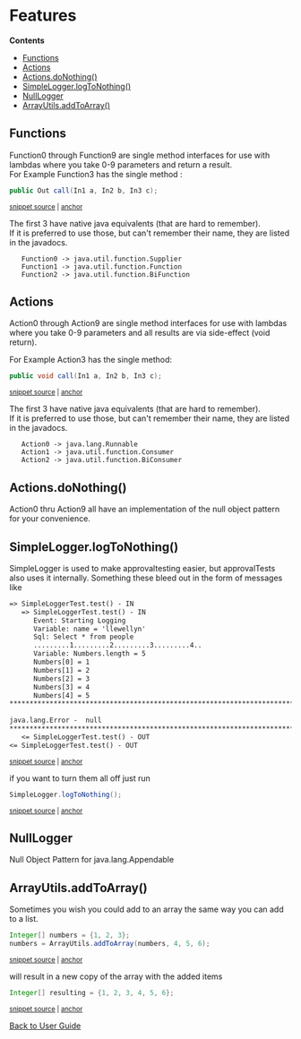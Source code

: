 <!--
GENERATED FILE - DO NOT EDIT
This file was generated by [MarkdownSnippets](https://github.com/SimonCropp/MarkdownSnippets).
Source File: /approvaltests-util/docs/mdsource/Features.source.md
To change this file edit the source file and then execute ./run_markdown_templates.sh.
-->

<a id="top"></a>

# Features



<!-- START doctoc generated TOC please keep comment here to allow auto update -->
<!-- DON'T EDIT THIS SECTION, INSTEAD RE-RUN doctoc TO UPDATE -->
**Contents**

- [Functions](#functions)
- [Actions](#actions)
- [Actions.doNothing()](#actionsdonothing)
- [SimpleLogger.logToNothing()](#simpleloggerlogtonothing)
- [NullLogger](#nulllogger)
- [ArrayUtils.addToArray()](#arrayutilsaddtoarray)

<!-- END doctoc generated TOC please keep comment here to allow auto update -->

## Functions

Function0 through Function9 are single method interfaces for use with lambdas where you take 0-9 parameters and return a result.  
For Example Function3 has the single method :

<!-- snippet: function3_call -->
<a id='snippet-function3_call'/></a>
```java
public Out call(In1 a, In2 b, In3 c);
```
<sup><a href='/approvaltests-util/src/main/java/org/lambda/functions/Function3.java#L5-L7' title='File snippet `function3_call` was extracted from'>snippet source</a> | <a href='#snippet-function3_call' title='Navigate to start of snippet `function3_call`'>anchor</a></sup>
<!-- endsnippet -->

The first 3 have native java equivalents (that are hard to remember).  
If it is preferred to use those, but can't remember their name, they are listed in the javadocs.  

```
   Function0 -> java.util.function.Supplier  
   Function1 -> java.util.function.Function  
   Function2 -> java.util.function.BiFunction
```
## Actions

Action0 through Action9 are single method interfaces for use with lambdas where you take 0-9 parameters and all results are via side-effect (void return).


For Example Action3 has the single method:  

<!-- snippet: action3_call -->
<a id='snippet-action3_call'/></a>
```java
public void call(In1 a, In2 b, In3 c);
```
<sup><a href='/approvaltests-util/src/main/java/org/lambda/actions/Action3.java#L10-L12' title='File snippet `action3_call` was extracted from'>snippet source</a> | <a href='#snippet-action3_call' title='Navigate to start of snippet `action3_call`'>anchor</a></sup>
<!-- endsnippet -->

The first 3 have native java equivalents (that are hard to remember).  
If it is preferred to use those, but can't remember their name, they are listed in the javadocs.      

```
   Action0 -> java.lang.Runnable  
   Action1 -> java.util.function.Consumer  
   Action2 -> java.util.function.BiConsumer
```

## Actions.doNothing()

Action0 thru Action9 all have an implementation of the null object pattern for your convenience.


## SimpleLogger.logToNothing()

SimpleLogger is used to make approvaltesting easier, but approvalTests also uses it internally. Something these bleed out in the form of messages like

<!-- snippet: /approvaltests-util/src/test/java/com/spun/util/logger/tests/SimpleLoggerTest.test.approved.txt -->
<a id='snippet-/approvaltests-util/src/test/java/com/spun/util/logger/tests/SimpleLoggerTest.test.approved.txt'/></a>
```txt
=> SimpleLoggerTest.test() - IN
   => SimpleLoggerTest.test() - IN
      Event: Starting Logging
      Variable: name = 'llewellyn'
      Sql: Select * from people
      .........1.........2.........3.........4..
      Variable: Numbers.length = 5
      Numbers[0] = 1
      Numbers[1] = 2
      Numbers[2] = 3
      Numbers[3] = 4
      Numbers[4] = 5
******************************************************************************************
      
java.lang.Error -  null
******************************************************************************************
   <= SimpleLoggerTest.test() - OUT
<= SimpleLoggerTest.test() - OUT
```
<sup><a href='/approvaltests-util/src/test/java/com/spun/util/logger/tests/SimpleLoggerTest.test.approved.txt#L1-L18' title='File snippet `/approvaltests-util/src/test/java/com/spun/util/logger/tests/SimpleLoggerTest.test.approved.txt` was extracted from'>snippet source</a> | <a href='#snippet-/approvaltests-util/src/test/java/com/spun/util/logger/tests/SimpleLoggerTest.test.approved.txt' title='Navigate to start of snippet `/approvaltests-util/src/test/java/com/spun/util/logger/tests/SimpleLoggerTest.test.approved.txt`'>anchor</a></sup>
<!-- endsnippet -->

if you want to turn them all off just run

<!-- snippet: log_nothing -->
<a id='snippet-log_nothing'/></a>
```java
SimpleLogger.logToNothing();
```
<sup><a href='/approvaltests-util/src/test/java/com/spun/util/logger/tests/SimpleLoggerTest.java#L35-L37' title='File snippet `log_nothing` was extracted from'>snippet source</a> | <a href='#snippet-log_nothing' title='Navigate to start of snippet `log_nothing`'>anchor</a></sup>
<!-- endsnippet -->

## NullLogger

Null Object Pattern for java.lang.Appendable

## ArrayUtils.addToArray()

Sometimes you wish you could add to an array the same way you can add to a list.
<!-- snippet: add_to_array -->
<a id='snippet-add_to_array'/></a>
```java
Integer[] numbers = {1, 2, 3};
numbers = ArrayUtils.addToArray(numbers, 4, 5, 6);
```
<sup><a href='/approvaltests-util/src/test/java/com/spun/util/tests/ArrayUtilsTest.java#L19-L22' title='File snippet `add_to_array` was extracted from'>snippet source</a> | <a href='#snippet-add_to_array' title='Navigate to start of snippet `add_to_array`'>anchor</a></sup>
<!-- endsnippet -->

will result in a new copy of the array with the added items
<!-- snippet: add_to_array_result -->
<a id='snippet-add_to_array_result'/></a>
```java
Integer[] resulting = {1, 2, 3, 4, 5, 6};
```
<sup><a href='/approvaltests-util/src/test/java/com/spun/util/tests/ArrayUtilsTest.java#L23-L25' title='File snippet `add_to_array_result` was extracted from'>snippet source</a> | <a href='#snippet-add_to_array_result' title='Navigate to start of snippet `add_to_array_result`'>anchor</a></sup>
<!-- endsnippet -->

[Back to User Guide](README.md#top)
